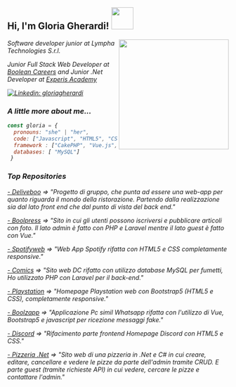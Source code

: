 <h2> Hi, I'm Gloria Gherardi! <img src="https://media.giphy.com/media/mGcNjsfWAjY5AEZNw6/giphy.gif" width="50"></h2>
<img align='right' src="https://static.vecteezy.com/system/resources/previews/000/229/542/original/young-caucasian-woman-as-female-developer-profession-vector.jpg" width="250">
<p><em>Software developer junior at Lympha Technologies S.r.l.</em></p>


<p><em>Junior Full Stack Web Developer at <a href="https://boolean.careers/">Boolean Careers</a> and 
<em>Junior .Net Developer at <a href="https://experisacademy.it/it">Experis Academy</a>

</em></p>


[![Linkedin: gloriagherardi](https://img.shields.io/badge/-gloriagherardi-blue?style=flat-square&logo=Linkedin&logoColor=white&link=https://www.linkedin.com/in/gloria-gherardi//)](https://www.linkedin.com/in/gloria-gherardi//)


### A little more about me...  

```javascript
const gloria = {
  pronouns: "she" | "her",
  code: ["Javascript", "HTML5", "CSS", "C#", "PHP"],
  framework : ["CakePHP", "Vue.js", "Laravel", "Bootstrap", ".Net"],
  databases: [ "MySQL"]
 }
 ```
 ### Top Repositories

 <p><em><a href="https://github.com/gloriaghe/Deliveboo">- Deliveboo</a> => "Progetto di gruppo, che punta ad essere una web-app per quanto riguarda il mondo della ristorazione. Partendo dalla realizzazione sia dal lato front end che dal punto di vista del back end."
 <p><em><a href="https://github.com/gloriaghe/boolpress">- Boolpress</a> => "Sito in cui gli utenti possono iscriversi e pubblicare articoli con foto. Il lato admin è fatto con PHP e Laravel mentre il lato guest è fatto con Vue."
 <p><em><a href="https://github.com/gloriaghe/spotifyweb">- Spotifyweb</a> => "Web App Spotify rifatta con HTML5 e CSS completamente responsive."
 <p><em><a href="https://github.com/gloriaghe/laravel-Comics">- Comics</a> => "Sito web DC rifatto con utilizzo database MySQL per fumetti, Ho utilizzato PHP con Laravel per il back-end."
 <p><em><a href="https://github.com/gloriaghe/playstation">- Playstation</a> => "Homepage Playstation web con Bootstrap5 (HTML5 e CSS), completamente responsive."
 <p><em><a href="https://github.com/gloriaghe/vue-boolzapp">- Boolzapp</a> => "Applicazione Pc simil Whatsapp rifatta con l'utilizzo di Vue, Bootstrap5 e javascript per ricezione messaggi fake."
 <p><em><a href="https://github.com/gloriaghe/discord">- Discord</a> => "Rifacimento parte frontend Homepage Discord con HTML5 e CSS."
 <p><em><a href="https://github.com/gloriaghe/la-mia-pizzeria-crud-webapi">- Pizzeria .Net</a> => "Sito web di una pizzeria in .Net e C# in cui creare, editare, cancellare e vedere le pizze da parte dell'admin tramite CRUD. E parte guest (tramite richieste API) in cui vedere, cercare le pizze e contattare l'admin."




